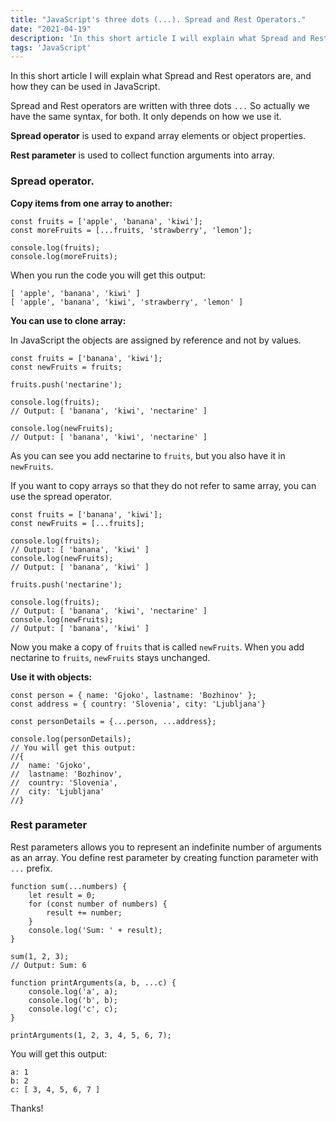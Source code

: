```yaml
---
title: "JavaScript's three dots (...). Spread and Rest Operators."
date: "2021-04-19"
description: 'In this short article I will explain what Spread and Rest operators are, and how they can be used in JavaScript.'
tags: 'JavaScript'
---
```


In this short article I will explain what Spread and Rest operators are, and how they can be used in JavaScript.

Spread and Rest operators are written with three dots `...` So actually we have the same syntax, for both. It only depends on how we use it.

**Spread operator** is used to expand array elements or object properties.

**Rest parameter** is used to collect function arguments into array.

### Spread operator.

 **Copy items from one array to another:** 
```
const fruits = ['apple', 'banana', 'kiwi'];
const moreFruits = [...fruits, 'strawberry', 'lemon'];

console.log(fruits);
console.log(moreFruits);
``` 
When you run the code you will get this output:
```
[ 'apple', 'banana', 'kiwi' ]
[ 'apple', 'banana', 'kiwi', 'strawberry', 'lemon' ]
```

**You can use to clone array:**

In JavaScript the objects are assigned by reference and not by values.

```
const fruits = ['banana', 'kiwi'];
const newFruits = fruits;

fruits.push('nectarine');

console.log(fruits);
// Output: [ 'banana', 'kiwi', 'nectarine' ]

console.log(newFruits);
// Output: [ 'banana', 'kiwi', 'nectarine' ]
``` 
As you can see you add nectarine to `fruits`, but you also have it in `newFruits`.

If you want to copy arrays so that they do not refer to same array, you can use the spread operator.

```
const fruits = ['banana', 'kiwi'];
const newFruits = [...fruits];

console.log(fruits);
// Output: [ 'banana', 'kiwi' ]
console.log(newFruits);
// Output: [ 'banana', 'kiwi' ]

fruits.push('nectarine');

console.log(fruits);
// Output: [ 'banana', 'kiwi', 'nectarine' ]
console.log(newFruits);
// Output: [ 'banana', 'kiwi' ]
``` 
Now you make a copy of `fruits` that is called `newFruits`. When you add nectarine to `fruits`, `newFruits` stays unchanged.

**Use it with objects:**

```
const person = { name: 'Gjoko', lastname: 'Bozhinov' };
const address = { country: 'Slovenia', city: 'Ljubljana'}

const personDetails = {...person, ...address};

console.log(personDetails); 
// You will get this output:
//{
//  name: 'Gjoko',
//  lastname: 'Bozhinov',
//  country: 'Slovenia',
//  city: 'Ljubljana'
//}
``` 
### Rest parameter

Rest parameters allows you to represent an indefinite number of arguments as an array. You define rest parameter by creating function parameter with `...` prefix.

```
function sum(...numbers) {
    let result = 0;
    for (const number of numbers) {
        result += number;
    }
    console.log('Sum: ' + result);
}

sum(1, 2, 3);
// Output: Sum: 6
``` 

```
function printArguments(a, b, ...c) {
    console.log('a', a);
    console.log('b', b);
    console.log('c', c);
}

printArguments(1, 2, 3, 4, 5, 6, 7);
``` 
You will get this output:
```
a: 1
b: 2
c: [ 3, 4, 5, 6, 7 ]
```

Thanks!